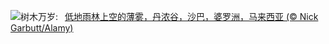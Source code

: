 ![](https://www.bing.com/th?id=OHR.DanumValley_ZH-CN5786482012_UHD.jpg&w=1000)树木万岁:&nbsp;&ensp;[低地雨林上空的薄雾，丹浓谷，沙巴，婆罗洲，马来西亚 (© Nick Garbutt/Alamy)](https://www.bing.com/th?id=OHR.DanumValley_ZH-CN5786482012_UHD.jpg)
<br><br/>
